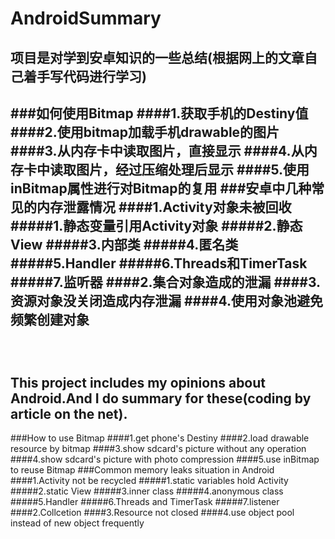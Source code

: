AndroidSummary
==============================================================
项目是对学到安卓知识的一些总结(根据网上的文章自己着手写代码进行学习)
--------------------------------------------------------------
###如何使用Bitmap
####1.获取手机的Destiny值
####2.使用bitmap加载手机drawable的图片
####3.从内存卡中读取图片，直接显示
####4.从内存卡中读取图片，经过压缩处理后显示
####5.使用inBitmap属性进行对Bitmap的复用
###安卓中几种常见的内存泄露情况
####1.Activity对象未被回收
#####1.静态变量引用Activity对象
#####2.静态View
#####3.内部类
#####4.匿名类
#####5.Handler
#####6.Threads和TimerTask
#####7.监听器
####2.集合对象造成的泄漏
####3.资源对象没关闭造成内存泄漏
####4.使用对象池避免频繁创建对象
<br />
<br />
<br />
<br />
This project includes my opinions about Android.And I do summary for these(coding by article on the net).
--------------------------------------------------------------
###How to use Bitmap
####1.get phone's Destiny
####2.load drawable resource by bitmap
####3.show sdcard's picture without any operation
####4.show sdcard's picture with photo compression
####5.use inBitmap to reuse Bitmap
###Common memory leaks situation in Android
####1.Activity not be recycled
#####1.static variables hold Activity
#####2.static View
#####3.inner class
#####4.anonymous class
#####5.Handler
#####6.Threads and TimerTask
#####7.listener
####2.Collcetion
####3.Resource not closed
####4.use object pool instead of new object frequently

